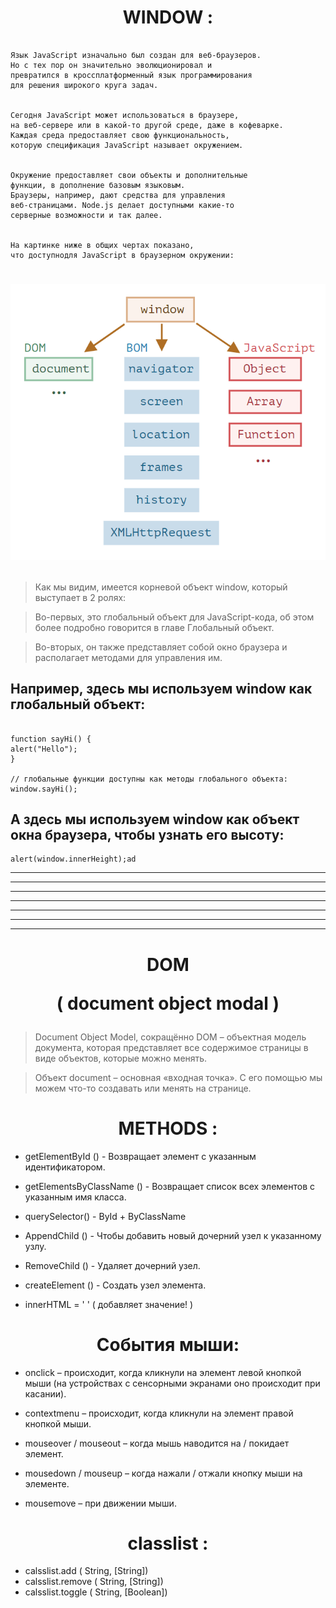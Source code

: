 <h1 align="center"> 
 WINDOW :
</h1>

```

Язык JavaScript изначально был создан для веб-браузеров.
Но с тех пор он значительно эволюционировал и
превратился в кроссплатформенный язык программирования
для решения широкого круга задач.


Сегодня JavaScript может использоваться в браузере,
на веб-сервере или в какой-то другой среде, даже в кофеварке.
Каждая среда предоставляет свою функциональность,
которую спецификация JavaScript называет окружением.


Окружение предоставляет свои объекты и дополнительные
функции, в дополнение базовым языковым.
Браузеры, например, дают средства для управления
веб-страницами. Node.js делает доступными какие-то
серверные возможности и так далее.


На картинке ниже в общих чертах показано,
что доступнодля JavaScript в браузерном окружении:

```

<h1 align="center">

![](./BOM/window.png)

</h1>

> Как мы видим, имеется корневой объект window, который выступает в 2 ролях:

> Во-первых, это глобальный объект для JavaScript-кода, об этом более подробно говорится в главе Глобальный объект.

> Во-вторых, он также представляет собой окно браузера и располагает методами для управления им.

## Например, здесь мы используем window как глобальный объект:

```

function sayHi() {
alert("Hello");
}

// глобальные функции доступны как методы глобального объекта:
window.sayHi();

```

## А здесь мы используем window как объект окна браузера, чтобы узнать его высоту:

```
alert(window.innerHeight);ad
```

---

---

---

---

---

---

---

<h1 align= "center">
DOM

( document object modal )

</h1>

> Document Object Model, сокращённо DOM – объектная модель документа, которая представляет все содержимое страницы в виде объектов, которые можно менять.

> Объект document – основная «входная точка». С его помощью мы можем что-то создавать или менять на странице.

<h1 align="center">
 METHODS :
</h1>

- getElementById () - Возвращает элемент с указанным идентификатором.

- getElementsByClassName () - Возвращает список всех элементов с указанным имя класса.

- querySelector() - ById + ByClassName

- AppendChild () - Чтобы добавить новый дочерний узел к указанному узлу.

- RemoveChild () - Удаляет дочерний узел.

- createElement () - Создать узел элемента.

- innerHTML = ' ' ( добавляет значение! )

<h1 align="center">
События мыши:
</h1>

- onclick – происходит, когда кликнули на элемент левой кнопкой мыши (на устройствах с сенсорными экранами оно происходит при касании).

- contextmenu – происходит, когда кликнули на элемент правой кнопкой мыши.

- mouseover / mouseout – когда мышь наводится на / покидает элемент.

- mousedown / mouseup – когда нажали / отжали кнопку мыши на элементе.

- mousemove – при движении мыши.

<h1 align="center">
 classlist :
</h1>

- calsslist.add ( String, [String])
- calsslist.remove ( String, [String])
- calsslist.toggle ( String, [Boolean])
